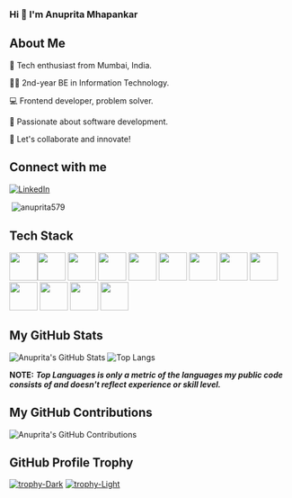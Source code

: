 ### Hi 👋 I'm Anuprita Mhapankar

## About Me

🚀 Tech enthusiast from Mumbai, India.

👨‍🎓 2nd-year BE in Information Technology.

💻 Frontend developer, problem solver.

🌟 Passionate about software development.

🤝 Let's collaborate and innovate!

## Connect with me 
[![LinkedIn](https://img.shields.io/badge/LinkedIn-%230077B5.svg?logo=linkedin&logoColor=white)](https://www.linkedin.com/in/anuprita-mhapankar/)

<p>&nbsp;<img align="center" src="https://github-readme-stats.vercel.app/api?username=anuprita579&show_icons=true&locale=en" alt="anuprita579" /></p>

## Tech Stack
<!-- HTML-->
<img height="50" src="https://user-images.githubusercontent.com/25181517/192158954-f88b5814-d510-4564-b285-dff7d6400dad.png"><img height="50" src="https://user-images.githubusercontent.com/25181517/183898674-75a4a1b1-f960-4ea9-abcb-637170a00a75.png"><!-- CSS-->
<img height="50" src="https://user-images.githubusercontent.com/25181517/183898054-b3d693d4-dafb-4808-a509-bab54cf5de34.png"><!-- Bootstrap-->
<img height="50" src="https://user-images.githubusercontent.com/25181517/117447155-6a868a00-af3d-11eb-9cfe-245df15c9f3f.png"><!-- JavaScript-->
<img height="50" src="https://user-images.githubusercontent.com/25181517/117201156-9a724800-adec-11eb-9a9d-3cd0f67da4bc.png"><!-- Java-->
<img height="50" src="https://user-images.githubusercontent.com/25181517/192106070-46255bcf-65e6-4c6b-a296-bf8d0d8fb2a7.png"><!-- C-->
<img height="50" src="https://user-images.githubusercontent.com/25181517/192106073-90fffafe-3562-4ff9-a37e-c77a2da0ff58.png"><!-- C++-->
<img height="50" src="https://user-images.githubusercontent.com/25181517/183896128-ec99105a-ec1a-4d85-b08b-1aa1620b2046.png"><!-- MySQL-->
<img height="50" src="https://user-images.githubusercontent.com/25181517/192108372-f71d70ac-7ae6-4c0d-8395-51d8870c2ef0.png"><!-- Git-->
<img height="50" src="https://user-images.githubusercontent.com/25181517/192108374-8da61ba1-99ec-41d7-80b8-fb2f7c0a4948.png"><!-- GitHub-->
<img height="50" src="https://user-images.githubusercontent.com/25181517/192108891-d86b6220-e232-423a-bf5f-90903e6887c3.png"><!-- VS Code-->
<img height="50" src="https://user-images.githubusercontent.com/25181517/192108890-200809d1-439c-4e23-90d3-b090cf9a4eea.png"><!-- IntelliJ-->
<img height="50" src="https://user-images.githubusercontent.com/25181517/192109061-e138ca71-337c-4019-8d42-4792fdaa7128.png"><!-- Postman-->

## My GitHub Stats
![Anuprita's GitHub Stats](https://github-readme-stats.vercel.app/api?username=Anuprita579&show_icons=true&count_private=true&theme=transparent)
![Top Langs](https://github-readme-stats.vercel.app/api/top-langs/?username=Anuprita579&size_weight=0.5&count_weight=0.5&layout=compact&theme=transparent)

**NOTE:** ***Top Languages is only a metric of the languages my public code consists of and doesn't reflect experience or skill level.***

## My GitHub Contributions
![Anuprita's GitHub Contributions](https://github-readme-streak-stats.herokuapp.com/?user=Anuprita579&theme=transparent)

## GitHub Profile Trophy
[![trophy-Dark](https://github-profile-trophy.vercel.app/?username=Anuprita579&margin-w=15&theme=algolia#gh-dark-mode-only)](https://github.com/ryo-ma/github-profile-trophy#gh-dark-mode-only)
[![trophy-Light](https://github-profile-trophy.vercel.app/?username=Anuprita579&margin-w=15&theme=default#gh-light-mode-only)](https://github.com/ryo-ma/github-profile-trophy#gh-light-mode-only)







